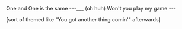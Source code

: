 One and One is the same   ---___ (oh huh)
Won't you play my game  ---

[sort of themed like "You got another thing comin'" afterwards]
